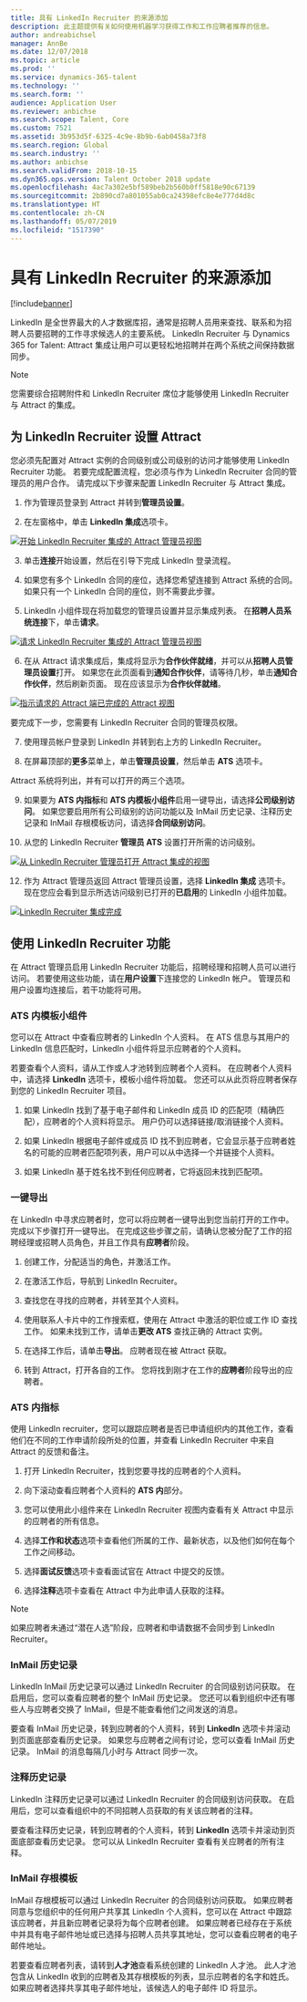 ```yaml
---
title: 具有 LinkedIn Recruiter 的来源添加
description: 此主题提供有关如何使用机器学习获得工作和工作应聘者推荐的信息。
author: andreabichsel
manager: AnnBe
ms.date: 12/07/2018
ms.topic: article
ms.prod: ''
ms.service: dynamics-365-talent
ms.technology: ''
ms.search.form: ''
audience: Application User
ms.reviewer: anbichse
ms.search.scope: Talent, Core
ms.custom: 7521
ms.assetid: 3b953d5f-6325-4c9e-8b9b-6ab0458a73f8
ms.search.region: Global
ms.search.industry: ''
ms.author: anbichse
ms.search.validFrom: 2018-10-15
ms.dyn365.ops.version: Talent October 2018 update
ms.openlocfilehash: 4ac7a302e5bf589beb2b560b0ff5818e90c67139
ms.sourcegitcommit: 2b890cd7a801055ab0ca24398efc8e4e777d4d8c
ms.translationtype: HT
ms.contentlocale: zh-CN
ms.lasthandoff: 05/07/2019
ms.locfileid: "1517390"
---
```

# <a name="sourcing-with-linkedin-recruiter"></a>具有 LinkedIn Recruiter 的来源添加
[!include[banner](../includes/banner.md)]

LinkedIn 是全世界最大的人才数据库招，通常是招聘人员用来查找、联系和为招聘人员要招聘的工作寻求候选人的主要系统。 LinkedIn Recruiter 与  Dynamics 365 for Talent: Attract 集成让用户可以更轻松地招聘并在两个系统之间保持数据同步。

> [!NOTE]
> 您需要综合招聘附件和 LinkedIn Recruiter 席位才能够使用 LinkedIn Recruiter 与 Attract 的集成。

## <a name="set-up-linkedin-recruiter-with-attract"></a>为 LinkedIn Recruiter 设置 Attract 

您必须先配置对 Attract 实例的合同级别或公司级别的访问才能够使用 LinkedIn Recruiter 功能。 若要完成配置流程，您必须与作为 LinkedIn Recruiter 合同的管理员的用户合作。 请完成以下步骤来配置 LinkedIn Recruiter 与 Attract 集成。

1.  作为管理员登录到 Attract 并转到**管理员设置**。

2.  在左窗格中，单击 **LinkedIn 集成**选项卡。

[![开始 LinkedIn Recruiter 集成的 Attract 管理员视图](./media/LinkedInConnect.png)](./media/LinkedInConnect.png)

3.  单击**连接**开始设置，然后在引导下完成 LinkedIn 登录流程。

4.  如果您有多个 LinkedIn 合同的座位，选择您希望连接到 Attract 系统的合同。 如果只有一个 LinkedIn 合同的座位，则不需要此步骤。

5.  LinkedIn 小组件现在将加载您的管理员设置并显示集成列表。 在**招聘人员系统连接**下，单击**请求**。

[![请求 LinkedIn Recruiter 集成的 Attract 管理员视图](./media/RequestLinkedInRSC.png)](./media/RequestLinkedInRSC.png)

6.  在从 Attract 请求集成后，集成将显示为**合作伙伴就绪**，并可以从**招聘人员管理员设置**打开。 如果您在此页面看到**通知合作伙伴**，请等待几秒，单击**通知合作伙伴**，然后刷新页面。 现在应该显示为**合作伙伴就绪**。

[![指示请求的 Attract 端已完成的 Attract 视图](./media/PartnerReadyRSC.png)](./media/PartnerReadyRSC.png)

要完成下一步，您需要有 LinkedIn Recruiter 合同的管理员权限。

7.  使用理员帐户登录到 LinkedIn 并转到右上方的 LinkedIn Recruiter。 

8. 在屏幕顶部的**更多**菜单上，单击**管理员设置**，然后单击 **ATS** 选项卡。

Attract 系统将列出，并有可以打开的两三个选项。

9. 如果要为 **ATS 内指标**和 **ATS 内模板小组件**启用一键导出，请选择**公司级别访问**。 如果您要启用所有公司级别的访问功能以及 InMail 历史记录、注释历史记录和 InMail 存根模板访问，请选择**合同级别访问**。

10. 从您的 LinkedIn Recruiter **管理员 ATS** 设置打开所需的访问级别。

[![从 LinkedIn Recruiter 管理员打开 Attract 集成的视图](./media/EnableRSC.png)](./media/EnableRSC.png)

12. 作为 Attract 管理员返回 Attract 管理员设置，选择 **LinkedIn 集成** 选项卡。现在您应会看到显示所选访问级别已打开的**已启用**的 LinkedIn 小组件加载。

[![LinkedIn Recruiter 集成完成](./media/RSCSetupComplete.png)](./media/RSCSetupComplete.png)

## <a name="using-linkedin-recruiter-capabilities"></a>使用 LinkedIn Recruiter 功能

在 Attract 管理员启用 LinkedIn Recruiter 功能后，招聘经理和招聘人员可以进行访问。 若要使用这些功能，请在**用户设置**下连接您的 LinkedIn 帐户。 管理员和用户设置均连接后，若干功能将可用。

### <a name="in-ats-profile-widget"></a>ATS 内模板小组件

您可以在 Attract 中查看应聘者的 LinkedIn 个人资料。 在 ATS 信息与其用户的 LinkedIn 信息匹配时，LinkedIn 小组件将显示应聘者的个人资料。

若要查看个人资料，请从工作或人才池转到应聘者个人资料。 在应聘者个人资料中，请选择 **LinkedIn** 选项卡，模板小组件将加载。 您还可以从此页将应聘者保存到您的 LinkedIn Recruiter 项目。
1. 如果 LinkedIn 找到了基于电子邮件和 LinkedIn 成员 ID 的匹配项（精确匹配），应聘者的个人资料将显示。 用户仍可以选择链接/取消链接个人资料。

2. 如果 LinkedIn 根据电子邮件或成员 ID 找不到应聘者，它会显示基于应聘者姓名的可能的应聘者匹配项列表，用户可以从中选择一个并链接个人资料。  

3. 如果 LinkedIn 基于姓名找不到任何应聘者，它将返回未找到匹配项。

### <a name="1-click-export"></a>一键导出 

在 LinkedIn 中寻求应聘者时，您可以将应聘者一键导出到您当前打开的工作中。 完成以下步骤打开一键导出。 在完成这些步骤之前，请确认您被分配了工作的招聘经理或招聘人员角色，并且工作具有**应聘者**阶段。

1.  创建工作，分配适当的角色，并激活工作。

2.  在激活工作后，导航到 LinkedIn Recruiter。

3.  查找您在寻找的应聘者，并转至其个人资料。

4.  使用联系人卡片中的工作搜索框，使用在 Attract 中激活的职位或工作 ID 查找工作。 如果未找到工作，请单击**更改 ATS** 查找正确的 Attract 实例。

5. 在选择工作后，请单击**导出**。 应聘者现在被 Attract 获取。

6.  转到 Attract，打开各自的工作。 您将找到刚才在工作的**应聘者**阶段导出的应聘者。

### <a name="in-ats-indicator"></a>ATS 内指标 

使用 LinkedIn recruiter，您可以跟踪应聘者是否已申请组织内的其他工作，查看他们在不同的工作申请阶段所处的位置，并查看 LinkedIn Recruiter 中来自 Attract 的反馈和备注。

1.  打开 LinkedIn Recruiter，找到您要寻找的应聘者的个人资料。

2.  向下滚动查看应聘者个人资料的 **ATS 内**部分。

3.  您可以使用此小组件来在 LinkedIn Recruiter 视图内查看有关 Attract 中显示的应聘者的所有信息。

4.  选择**工作和状态**选项卡查看他们所属的工作、最新状态，以及他们如何在每个工作之间移动。

5.  选择**面试反馈**选项卡查看面试官在 Attract 中提交的反馈。

6.  选择**注释**选项卡查看在 Attract 中为此申请人获取的注释。

> [!NOTE]
> 如果应聘者未通过“潜在人选”阶段，应聘者和申请数据不会同步到 LinkedIn Recruiter。

### <a name="inmail-history"></a>InMail 历史记录

LinkedIn InMail 历史记录可以通过 LinkedIn Recruiter 的合同级别访问获取。 在启用后，您可以查看应聘者的整个 InMail 历史记录。 您还可以看到组织中还有哪些人与应聘者交换了 InMail，但是不能查看他们之间发送的消息。

要查看 InMail 历史记录，转到应聘者的个人资料，转到 **LinkedIn** 选项卡并滚动到页面底部查看历史记录。 如果您与应聘者之间有讨论，您可以查看 InMail 历史记录。 InMail 的消息每隔几小时与 Attract 同步一次。

### <a name="notes-history"></a>注释历史记录 

LinkedIn 注释历史记录可以通过 LinkedIn Recruiter 的合同级别访问获取。 在启用后，您可以查看组织中的不同招聘人员获取的有关该应聘者的注释。

要查看注释历史记录，转到应聘者的个人资料，转到 **LinkedIn** 选项卡并滚动到页面底部查看历史记录。 您可以从 LinkedIn Recruiter 查看有关应聘者的所有注释。

### <a name="inmail-stub-profile"></a>InMail 存根模板

InMail 存根模板可以通过 LinkedIn Recruiter 的合同级别访问获取。 如果应聘者同意与您组织中的任何用户共享其 LinkedIn 个人资料，您可以在 Attract 中跟踪该应聘者，并且新应聘者记录将为每个应聘者创建。 如果应聘者已经存在于系统中并具有电子邮件地址或已选择与招聘人员共享其地址，您可以查看应聘者的电子邮件地址。

若要查看应聘者列表，请转到**人才池**查看系统创建的 LinkedIn 人才池。 此人才池包含从 LinkedIn 收到的应聘者及其存根模板的列表，显示应聘者的名字和姓氏。 如果应聘者选择共享其电子邮件地址，该候选人的电子邮件 ID 将显示。
